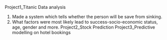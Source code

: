 Project1_Titanic Data analysis
1. Made a system which tells whether the person will be save from sinking. 
2. What factors were most likely lead to success-socio-economic status, age, gender and more.
Project2_Stock Prediction
Project3_Predictive modelling on hotel bookings
